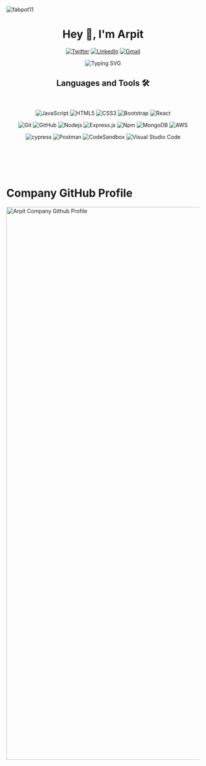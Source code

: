 <p align="left">
  <img src="https://komarev.com/ghpvc/?username=fabpot11&label=Profile%20views&color=0e75b6&style=flat" alt="fabpot11" />
</p>

<div>
<h1 align="center">Hey 👋, I'm Arpit</h1>

<p align="center">
  <a href="https://twitter.com/arpitwt"><img src="https://img.shields.io/twitter/follow/arpitwt" alt="Twitter"/></a>
  <a href="https://linkedin.com/in/arpitchokniwal"><img src="https://img.shields.io/badge/LinkedIn-Connect-blue" alt="LinkedIn"/></a>
  <a href="mailto:arpitchokniwal09@gmail.com"><img src="https://img.shields.io/badge/Gmail-Contact-red" alt="Gmail"/></a>
</p>
</div>


<p align="center">
  <img src="https://readme-typing-svg.herokuapp.com?color=FFFF&center=true&lines=Full+Stack+Web+Developer;1200%2B+Hours+of+Coding+Experience;Data+Structures;Algorithms" alt="Typing SVG" />
</p>



<h2 align="center">Languages and Tools 🛠 </h2>
<br>

<div align="center">

![JavaScript](https://img.shields.io/badge/-JavaScript-%23F7DF1C?style=for-the-badge&logo=javascript&logoColor=000000&labelColor=%23F7DF1C&color=%23FFCE5A)
![HTML5](https://img.shields.io/badge/-HTML5-%23E44D27?style=for-the-badge&logo=html5&logoColor=ffffff)
![CSS3](https://img.shields.io/badge/css3-%231572B6.svg?style=for-the-badge&logo=css3&logoColor=white)
![Bootstrap](https://img.shields.io/badge/bootstrap-%23563D7C.svg?style=for-the-badge&logo=bootstrap&logoColor=white)
![React](https://img.shields.io/badge/-React-61DAFB?style=for-the-badge&logo=react&logoColor=ffffff)
 </div>

<div align="center">
 
![Git](https://img.shields.io/badge/-Git-%23F05032?style=for-the-badge&logo=git&logoColor=%23ffffff)
![GitHub](https://img.shields.io/badge/-GitHub-181717?style=for-the-badge&logo=github)
![Nodejs](https://img.shields.io/badge/-Nodejs-339933?style=for-the-badge&logo=Node.js&logoColor=ffffff)
![Express.js](https://img.shields.io/badge/express.js-%23404d59.svg?style=for-the-badge&logo=express&logoColor=%2361DAFB)
![Npm](https://img.shields.io/badge/-npm-CB3837?style=for-the-badge&logo=npm)
![MongoDB](https://img.shields.io/badge/MongoDB-4EA94B?style=for-the-badge&logo=mongodb&logoColor=white)
![AWS](https://img.shields.io/badge/AWS-%23FF9900.svg?style=for-the-badge&logo=amazon-aws&logoColor=white)
 </div>
 
 <div align="center">
 
![cypress](https://img.shields.io/badge/-cypress-%23E5E5E5?style=for-the-badge&logo=cypress&logoColor=058a5e)
![Postman](https://img.shields.io/badge/Postman-FF6C37?style=for-the-badge&logo=postman&logoColor=white)
![CodeSandbox](https://img.shields.io/badge/Codesandbox-040404?style=for-the-badge&logo=codesandbox&logoColor=DBDBDB)
![Visual Studio Code](https://img.shields.io/badge/Visual%20Studio%20Code-0078d7.svg?style=for-the-badge&logo=visual-studio-code&logoColor=white)
 <br>

 </div>
 <br> <br> <br> <br>
 <h1>Company GitHub Profile</h1>
</a>
 </p>
 <a href="https://github.com/arpitc11"><span>
<img width="1440" alt="Arpit Company Github Profile" src="https://github.com/fabpot11/fabpot11/assets/97335788/b3cf0e60-12fb-43b8-9434-fd94ea7313d1">


  
</span></a>
